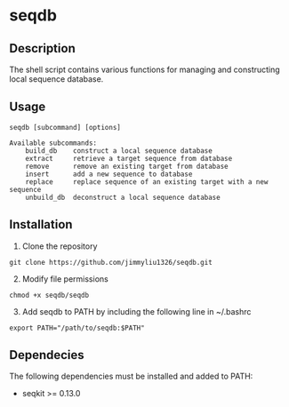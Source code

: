 # seqdb

## Description
The shell script contains various functions for managing and constructing local sequence database.

## Usage
```
seqdb [subcommand] [options]

Available subcommands:
    build_db    construct a local sequence database
    extract     retrieve a target sequence from database
    remove      remove an existing target from database
    insert      add a new sequence to database
    replace     replace sequence of an existing target with a new sequence
    unbuild_db  deconstruct a local sequence database
```

## Installation

1. Clone the repository

```
git clone https://github.com/jimmyliu1326/seqdb.git
```

2. Modify file permissions

```
chmod +x seqdb/seqdb
```

3. Add seqdb to PATH by including the following line in ~/.bashrc

```
export PATH="/path/to/seqdb:$PATH"
```

## Dependecies
The following dependencies must be installed and added to PATH:

* seqkit >= 0.13.0
